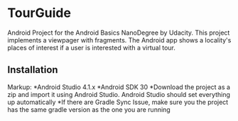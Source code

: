 # TourGuide
Android Project for the Android Basics NanoDegree by Udacity. This project implements a viewpager with fragments. The Android app shows a locality's places of interest if 
a user is interested with a virtual tour.

## Installation
Markup: 
*Android Studio 4.1.x
*Android SDK 30
*Download the project as a zip and import it using Android Studio. Android Studio should set everything up automatically
*If there are Gradle Sync Issue, make sure you the project has the same gradle version as the one you are running
